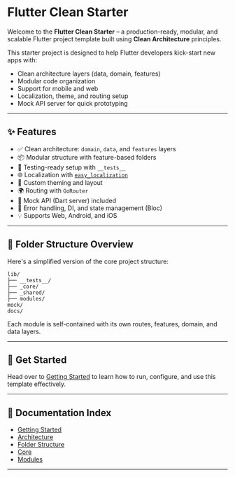 # Flutter Clean Starter

Welcome to the **Flutter Clean Starter** – a production-ready, modular, and scalable Flutter project template built using **Clean Architecture** principles.

This starter project is designed to help Flutter developers kick-start new apps with:  

- Clean architecture layers (data, domain, features)  
- Modular code organization  
- Support for mobile and web  
- Localization, theme, and routing setup  
- Mock API server for quick prototyping  

---

## ✨ Features

- ✅ Clean architecture: `domain`, `data`, and `features` layers
- 📦 Modular structure with feature-based folders
- 🧪 Testing-ready setup with `__tests__`
- 🌐 Localization with [`easy_localization`](https://pub.dev/packages/easy_localization)
- 🎨 Custom theming and layout
- 🌍 Routing with `GoRouter`
- 📡 Mock API (Dart server) included
- 🦺 Error handling, DI, and state management (Bloc)
- 💡 Supports Web, Android, and iOS

---

## 📁 Folder Structure Overview

Here's a simplified version of the core project structure:

```
lib/  
├── __tests__/  
├── _core/  
├── _shared/  
├── modules/  
mock/  
docs/  
```
Each module is self-contained with its own routes, features, domain, and data layers.

---

## 🚀 Get Started

Head over to [Getting Started](getting_started.md) to learn how to run, configure, and use this template effectively.

---

## 📖 Documentation Index

- [Getting Started](getting_started.md)
- [Architecture](architecture.md)
- [Folder Structure](architecture.md)
- [Core](_core/overview.md)
- [Modules](modules/overview.md)



---